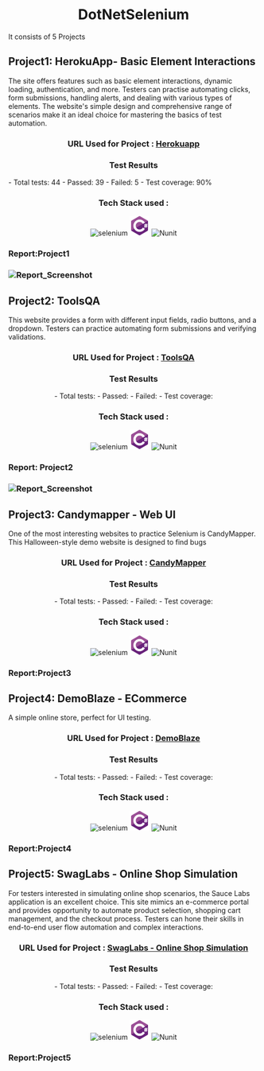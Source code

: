 <h1 align="center">DotNetSelenium</h1>
It consists of 5 Projects

<h2> Project1: HerokuApp- Basic Element Interactions</h2>
<p>
   The site offers features such as basic element interactions, dynamic loading, authentication, and more. Testers can practise automating clicks, form submissions, handling alerts, and dealing with various types of elements. The website's simple design and comprehensive range of scenarios make it an ideal choice for mastering the basics of test automation.
</p>

<p align="center"><h3 align = "center"> URL Used for Project : <a href="https://the-internet.herokuapp.com/">Herokuapp</a> </h3></p>
    
   

<h3 align="center">Test Results</h3>
<p align="left">
		- Total tests: 44
		- Passed: 39
		- Failed: 5
		- Test coverage: 90%
</p>
				
<h3 align="center">Tech Stack used : </h3>
<p align="center">
<img src="https://raw.githubusercontent.com/detain/svg-logos/780f25886640cef088af994181646db2f6b1a3f8/svg/selenium-logo.svg" alt="selenium" width="40" height="40"/> 
<img src="https://raw.githubusercontent.com/devicons/devicon/master/icons/csharp/csharp-original.svg" alt="csharp" width="40" height="40"/>
<img src="https://github.com/dotnet-foundation/swag/blob/main/nunit/nunit_256.png" alt="Nunit" width="40" height="40"/>
</p>
<h3>Report:Project1<h3>
<img src="https://github.com/SriUtkrsh/DotNetSelenium-101/assets/149072298/2b5fd22f-e544-4f48-bf50-51c7d5d68e7c" alt="Report_Screenshot" />



<h2>Project2: ToolsQA</h2>
  <p>This website provides a form with different input fields, radio buttons, and a dropdown. Testers can practice automating form submissions and verifying validations.</p>

<p align="center"><h3 align = "center"> URL Used for Project : <a href="https://demoqa.com/">ToolsQA</a> </h3></p>
    
<h3 align="center">Test Results</h3>
<p align="center">
		- Total tests: 
		- Passed: 
		- Failed: 
		- Test coverage: 
</p>				
<h3 align="center">Tech Stack used : </h3>
<p align="center">
<img src="https://raw.githubusercontent.com/detain/svg-logos/780f25886640cef088af994181646db2f6b1a3f8/svg/selenium-logo.svg" alt="selenium" width="40" height="40"/> 
<img src="https://raw.githubusercontent.com/devicons/devicon/master/icons/csharp/csharp-original.svg" alt="csharp" width="40" height="40"/>
<img src="https://github.com/dotnet-foundation/swag/blob/main/nunit/nunit_256.png" alt="Nunit" width="40" height="40"/>
</p>
<h3>Report: Project2<h3>
<img src="#" alt="Report_Screenshot" width="40" height="40"/>


<h2>Project3: Candymapper - Web UI</h2>
<p>One of the most interesting websites to practice Selenium is CandyMapper. This Halloween-style demo website is designed to find bugs</p>
<p align="center"><h3 align = "center"> URL Used for Project : <a href="https://candymapper.com/">CandyMapper</a> </h3></p>
<h3 align="center">Test Results</h3>
<p align="center">
		- Total tests: 
		- Passed: 
		- Failed: 
		- Test coverage: 
</p>
<h3 align="center">Tech Stack used : </h3>				
<p align="center">
<img src="https://raw.githubusercontent.com/detain/svg-logos/780f25886640cef088af994181646db2f6b1a3f8/svg/selenium-logo.svg" alt="selenium" width="40" height="40"/> 
<img src="https://raw.githubusercontent.com/devicons/devicon/master/icons/csharp/csharp-original.svg" alt="csharp" width="40" height="40"/>
<img src="https://github.com/dotnet-foundation/swag/blob/main/nunit/nunit_256.png" alt="Nunit" width="40" height="40"/>
</p>
<h3>Report:Project3<h3>


<h2>Project4: DemoBlaze - ECommerce</h2>
<p>A simple online store, perfect for UI testing.</p>
<p align="center"><h3 align = "center"> URL Used for Project : <a href="https://www.demoblaze.com/">DemoBlaze</a> </h3></p>
<h3 align="center">Test Results</h3>
<p align="center">
		- Total tests: 
		- Passed: 
		- Failed: 
		- Test coverage: 
</p>				
<h3 align="center">Tech Stack used : </h3>
<p align="center">
<img src="https://raw.githubusercontent.com/detain/svg-logos/780f25886640cef088af994181646db2f6b1a3f8/svg/selenium-logo.svg" alt="selenium" width="40" height="40"/> 
<img src="https://raw.githubusercontent.com/devicons/devicon/master/icons/csharp/csharp-original.svg" alt="csharp" width="40" height="40"/>
<img src="https://github.com/dotnet-foundation/swag/blob/main/nunit/nunit_256.png" alt="Nunit" width="40" height="40"/>
</p>


<h3>Report:Project4<h3>
<h2>Project5: SwagLabs - Online Shop Simulation</h2>
<p>
For testers interested in simulating online shop scenarios, the Sauce Labs application is an excellent choice. This site mimics an e-commerce portal and provides opportunity to automate product selection, shopping cart management, and the checkout process. Testers can hone their skills in end-to-end user flow automation and complex interactions.</p>
<p align="center"><h3 align = "center"> URL Used for Project : <a href="https://www.saucedemo.com/">SwagLabs - Online Shop Simulation</a> </h3></p>
<h3 align="center">Test Results</h3>
<p align="center">
- Total tests: 
- Passed: 
- Failed: 
- Test coverage: 
</p>				
<h3 align="center">Tech Stack used : </h3>
<p align="center">
<img src="https://raw.githubusercontent.com/detain/svg-logos/780f25886640cef088af994181646db2f6b1a3f8/svg/selenium-logo.svg" alt="selenium" width="40" height="40"/> 
<img src="https://raw.githubusercontent.com/devicons/devicon/master/icons/csharp/csharp-original.svg" alt="csharp" width="40" height="40"/>
<img src="https://github.com/dotnet-foundation/swag/blob/main/nunit/nunit_256.png" alt="Nunit" width="40" height="40"/>
</p>
<h3>Report:Project5<h3>

